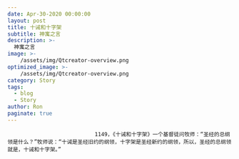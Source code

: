 ```yaml
---
date: Apr-30-2020 00:00:00
layout: post
title: 十诫和十字架
subtitle: 神寓之言
description: >-
  神寓之言
image: >-
    /assets/img/Qtcreator-overview.png
optimized_image: >-
    /assets/img/Qtcreator-overview.png
category: Story
tags:
  - blog
  - Story
author: Ron
paginate: true
---
```


							　　1149，《十诫和十字架》一个基督徒问牧师：“圣经的总纲领是什么？”牧师说：“十诫是圣经旧约的纲领，十字架是圣经新约的纲领，所以，圣经的总纲领就是，十诫和十字架。”
							
							
						
